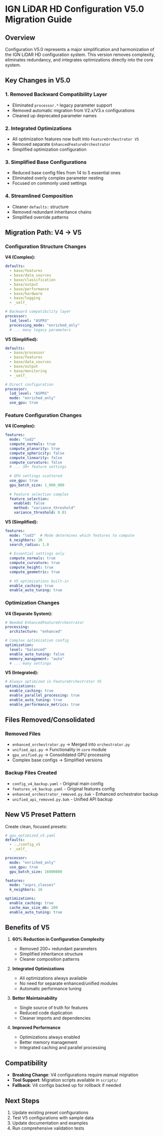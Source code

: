 # IGN LiDAR HD Configuration V5.0 Migration Guide

## Overview

Configuration V5.0 represents a major simplification and harmonization of the IGN LiDAR HD configuration system. This version removes complexity, eliminates redundancy, and integrates optimizations directly into the core system.

## Key Changes in V5.0

### 1. **Removed Backward Compatibility Layer**
- Eliminated `processor.*` legacy parameter support
- Removed automatic migration from V2.x/V3.x configurations
- Cleaned up deprecated parameter names

### 2. **Integrated Optimizations**
- All optimization features now built into `FeatureOrchestrator V5`
- Removed separate `EnhancedFeatureOrchestrator` 
- Simplified optimization configuration

### 3. **Simplified Base Configurations**
- Reduced base config files from 14 to 5 essential ones
- Eliminated overly complex parameter nesting
- Focused on commonly used settings

### 4. **Streamlined Composition**
- Cleaner `defaults:` structure
- Removed redundant inheritance chains
- Simplified override patterns

## Migration Path: V4 → V5

### Configuration Structure Changes

**V4 (Complex):**
```yaml
defaults:
  - base/features
  - base/data_sources  
  - base/classification
  - base/output
  - base/performance
  - base/hardware
  - base/logging
  - _self_

# Backward compatibility layer
processor:
  lod_level: "ASPRS"
  processing_mode: "enriched_only"
  # ... many legacy parameters
```

**V5 (Simplified):**
```yaml
defaults:
  - base/processor
  - base/features
  - base/data_sources
  - base/output
  - base/monitoring
  - _self_

# Direct configuration
processor:
  lod_level: "ASPRS"
  mode: "enriched_only"
  use_gpu: true
```

### Feature Configuration Changes

**V4 (Complex):**
```yaml
features:
  mode: "lod2"
  compute_normals: true
  compute_planarity: true
  compute_sphericity: false
  compute_linearity: false
  compute_curvature: false
  # ... 30+ feature settings
  
  # GPU settings scattered
  use_gpu: true
  gpu_batch_size: 1_000_000
  
  # Feature selection complex
  feature_selection:
    enabled: false
    method: "variance_threshold"
    variance_threshold: 0.01
```

**V5 (Simplified):**
```yaml
features:
  mode: "lod2"  # Mode determines which features to compute
  k_neighbors: 20
  search_radius: 1.0
  
  # Essential settings only
  compute_normals: true
  compute_curvature: true
  compute_height: true
  compute_geometric: true
  
  # V5 optimizations built-in
  enable_caching: true
  enable_auto_tuning: true
```

### Optimization Changes

**V4 (Separate System):**
```yaml
# Needed EnhancedFeatureOrchestrator
processing:
  architecture: "enhanced"

# Complex optimization config
optimization:
  level: "balanced"
  enable_auto_tuning: false
  memory_management: "auto"
  # ... many settings
```

**V5 (Integrated):**
```yaml
# Always optimized in FeatureOrchestrator V5
optimizations:
  enable_caching: true
  enable_parallel_processing: true
  enable_auto_tuning: true
  enable_performance_metrics: true
```

## Files Removed/Consolidated

### Removed Files
- `enhanced_orchestrator.py` → Merged into `orchestrator.py`
- `unified_api.py` → Functionality in `core` module
- `gpu_unified.py` → Consolidated GPU processing
- Complex base configs → Simplified versions

### Backup Files Created
- `config_v4_backup.yaml` - Original main config
- `features_v4_backup.yaml` - Original features config
- `enhanced_orchestrator_removed.py.bak` - Enhanced orchestrator backup
- `unified_api_removed.py.bak` - Unified API backup

## New V5 Preset Pattern

Create clean, focused presets:

```yaml
# gpu_optimized_v5.yaml
defaults:
  - ../config_v5
  - _self_

processor:
  mode: "enriched_only"
  use_gpu: true
  gpu_batch_size: 16000000

features:
  mode: "asprs_classes"
  k_neighbors: 16

optimizations:
  enable_caching: true
  cache_max_size_mb: 200
  enable_auto_tuning: true
```

## Benefits of V5

1. **60% Reduction in Configuration Complexity**
   - Removed 200+ redundant parameters
   - Simplified inheritance structure
   - Cleaner composition patterns

2. **Integrated Optimizations**
   - All optimizations always available
   - No need for separate enhanced/unified modules
   - Automatic performance tuning

3. **Better Maintainability**
   - Single source of truth for features
   - Reduced code duplication
   - Cleaner imports and dependencies

4. **Improved Performance**
   - Optimizations always enabled
   - Better memory management
   - Integrated caching and parallel processing

## Compatibility

- **Breaking Change**: V4 configurations require manual migration
- **Tool Support**: Migration scripts available in `scripts/`
- **Fallback**: V4 configs backed up for rollback if needed

## Next Steps

1. Update existing preset configurations
2. Test V5 configurations with sample data
3. Update documentation and examples
4. Run comprehensive validation tests

